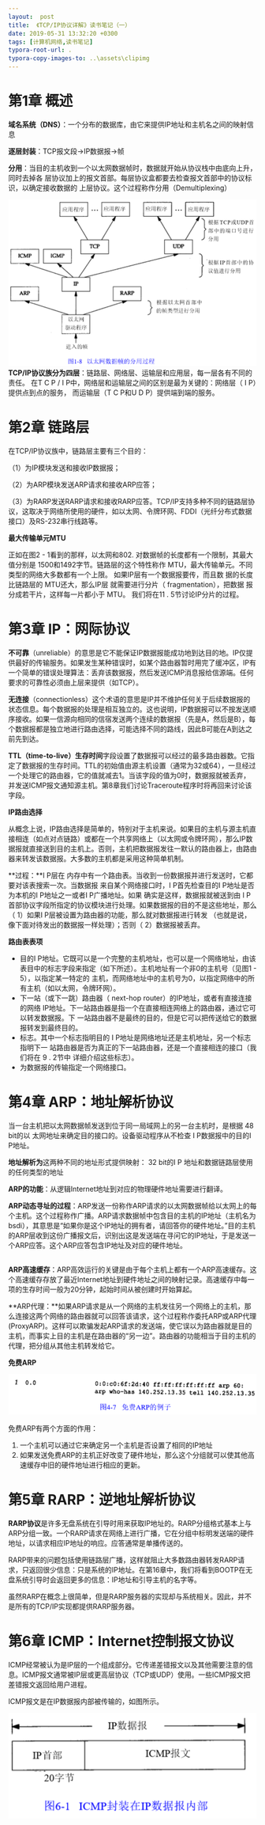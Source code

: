 ```yaml
---
layout:  post
title:  《TCP/IP协议详解》读书笔记（一）
date: 2019-05-31 13:32:20 +0300
tags: [计算机网络,读书笔记]
typora-root-url: .
typora-copy-images-to: ..\assets\clipimg
---
```


# 第1章 概述

 

**域名系统（DNS）**：一个分布的数据库，由它来提供IP地址和主机名之间的映射信息

 

**逐层封装**：TCP报文段→IP数据报→帧

**分用**：当目的主机收到一个以太网数据帧时，数据就开始从协议栈中由底向上升，同时去掉各 层协议加上的报文首部。每层协议盒都要去检查报文首部中的协议标识，以确定接收数据的 上层协议。这个过程称作分用（Demultiplexing）



![应 用 程 序  IGMP  以 太 网  驱 动 程 序  进 入 的 帧  应 用 程 序  应 用 程 序  应 用 程 序  根 据 TCP 或 UDP 首  部 中 的 端 口 号 进 行  分 用  根 据 IP 首 部 中 的 协  议 值 进 行 分 用  乁 根 据 以 太 网 首 部 中  了 的 帧 类 型 进 行 分 用  图 I ． 8 以 太 网 数 据 帧 的 分 用 过 程 ](/../assets/clipimg/clip_image001.png)**TCP/IP协议族分为四层**：链路层、网络层、运输层和应用层，每一层各有不同的责任。 在T C P / I P中，网络层和运输层之间的区别是最为关键的：网络层（ I P）提供点到点的服务， 而运输层（T C P和U D P）提供端到端的服务。 

 

# 第2章 链路层

 

在TCP/IP协议族中，链路层主要有三个目的：

（1）为IP模块发送和接收IP数据报；

（2）为ARP模块发送ARP请求和接收ARP应答；

（3）为RARP发送RARP请求和接收RARP应答。TCP/IP支持多种不同的链路层协议，这取决于网络所使用的硬件，如以太网、令牌环网、FDDI（光纤分布式数据接口）及RS-232串行线路等。

 

**最大传输单元MTU**

正如在图2 - 1看到的那样，以太网和802. 对数据帧的长度都有一个限制，其最大值分别是 1500和1492字节。链路层的这个特性称作 MTU，最大传输单元。不同类型的网络大多数都有一个上限。 如果IP层有一个数据报要传，而且数 据的长度比链路层的 MTU还大，那么IP层 就需要进行分片（ fragmentation），把数据 报分成若干片，这样每一片都小于 MTU。 我们将在11 . 5节讨论IP分片的过程。 

 

# 第3章 IP：网际协议

 

**不可靠**（unreliable）的意思是它不能保证IP数据报能成功地到达目的地。IP仅提供最好的传输服务。如果发生某种错误时，如某个路由器暂时用完了缓冲区，IP有一个简单的错误处理算法：丢弃该数据报，然后发送ICMP消息报给信源端。任何要求的可靠性必须由上层来提供（如TCP）。

**无连接**（connectionless）这个术语的意思是IP并不维护任何关于后续数据报的状态信息。每个数据报的处理是相互独立的。这也说明，IP数据报可以不按发送顺序接收。如果一信源向相同的信宿发送两个连续的数据报（先是A，然后是B），每个数据报都是独立地进行路由选择，可能选择不同的路线，因此B可能在A到达之前先到达。

 

 **TTL（time-to-live）生存时间**字段设置了数据报可以经过的最多路由器数。它指定了数据报的生存时间。TTL的初始值由源主机设置（通常为32或64），一旦经过一个处理它的路由器，它的值就减去1。当该字段的值为0时，数据报就被丢弃，并发送ICMP报文通知源主机。第8章我们讨论Traceroute程序时将再回来讨论该字段。

 

**IP路由选择**

从概念上说，IP路由选择是简单的，特别对于主机来说。如果目的主机与源主机直接相连（如点对点链路）或都在一个共享网络上（以太网或令牌环网），那么IP数据报就直接送到目的主机上。否则，主机把数据报发往一默认的路由器上，由路由器来转发该数据报。大多数的主机都是采用这种简单机制。

**过程：**I P层在 内存中有一个路由表。当收到一份数据报并进行发送时，它都要对该表搜索一次。当数据报 来自某个网络接口时，I P首先检查目的I P地址是否为本机的I P地址之一或者I P广播地址。如果 确实是这样，数据报就被送到由 I P首部协议字段所指定的协议模块进行处理。如果数据报的目的不是这些地址，那么（ 1）如果I P层被设置为路由器的功能，那么就对数据报进行转发 （也就是说，像下面对待发出的数据报一样处理）；否则（ 2）数据报被丢弃。 

**路由表表项**

- 目的I      P地址。它既可以是一个完整的主机地址，也可以是一个网络地址，由该表目中的标志字段来指定（如下所述）。主机地址有一个非0的主机号（见图1 -      5），以指定某一特定的 主机，而网络地址中的主机号为0，以指定网络中的所有主机（如以太网，令牌环网）。
-  下一站（或下一跳）路由器（ next-hop      router）的IP地址，或者有直接连接的网络 IP地址。下一站路由器是指一个在直接相连网络上的路由器，通过它可以转发数据报。下      一站路由器不是最终的目的，但是它可以把传送给它的数据报转发到最终目的。
-  标志。其中一个标志指明目的 I P地址是网络地址还是主机地址，另一个标志指明下一      站路由器是否为真正的下一站路由器，还是一个直接相连的接口（我们将在 9 . 2节中 详细介绍这些标志）。 
- 为数据报的传输指定一个网络接口。

 

# 第4章 ARP：地址解析协议

 

当一台主机把以太网数据帧发送到位于同一局域网上的另一台主机时，是根据 48 bit的以 太网地址来确定目的接口的。设备驱动程序从不检查 I P数据报中的目的I P地址。

 

**地址解析为**这两种不同的地址形式提供映射： 32 bit的I P 地址和数据链路层使用的任何类型的地址

 

**ARP的功能**：从逻辑Internet地址到对应的物理硬件地址需要进行翻译。

 

**ARP动态寻址的过程**：ARP发送一份称作ARP请求的以太网数据帧给以太网上的每个主机。这个过程称作广播。ARP请求数据帧中包含目的主机的IP地址（主机名为bsdi），其意思是“如果你是这个IP地址的拥有者，请回答你的硬件地址。”目的主机的ARP层收到这份广播报文后，识别出这是发送端在寻问它的IP地址，于是发送一个ARP应答。这个ARP应答包含IP地址及对应的硬件地址。

##  

**ARP高速缓存**：ARP高效运行的关键是由于每个主机上都有一个ARP高速缓存。这个高速缓存存放了最近Internet地址到硬件地址之间的映射记录。高速缓存中每一项的生存时间一般为20分钟，起始时间从被创建时开始算起。

 

**ARP代理：**如果ARP请求是从一个网络的主机发往另一个网络上的主机，那么连接这两个网络的路由器就可以回答该请求，这个过程称作委托ARP或ARP代理(ProxyARP)。这样可以欺骗发起ARP请求的发送端，使它误以为路由器就是目的主机，而事实上目的主机是在路由器的“另一边”。路由器的功能相当于目的主机的代理，把分组从其他主机转发给它。

 

**免费ARP**

![0 : 0 : CO : 6f : 2d : 40 ff:ff:ff:ff:ff:ff arp 60 :  arp who—has 140 , 252.13.35 tell 140.25243.35  图 4 免 费 ARP 的 例 子 ](/../assets/clipimg/clip_image002.png)

免费ARP有两个方面的作用：

1. 一个主机可以通过它来确定另一个主机是否设置了相同的IP地址
2. 如果发送免费ARP的主机正好改变了硬件地址，那么这个分组就可以使其他高速缓存中旧的硬件地址进行相应的更新。

 

# 第5章 RARP：逆地址解析协议

 

**RARP协议**是许多无盘系统在引导时用来获取IP地址的。RARP分组格式基本上与ARP分组一致。一个RARP请求在网络上进行广播，它在分组中标明发送端的硬件地址，以请求相应IP地址的响应。应答通常是单播传送的。

 

RARP带来的问题包括使用链路层广播，这样就阻止大多数路由器转发RARP请求，只返回很少信息：只是系统的IP地址。在第16章中，我们将看到BOOTP在无盘系统引导时会返回更多的信息：IP地址和引导主机的名字等。

 

虽然RARP在概念上很简单，但是RARP服务器的实现却与系统相关。因此，并不是所有的TCP/IP实现都提供RARP服务器。

 

# 第6章 ICMP：Internet控制报文协议

 

ICMP经常被认为是IP层的一个组成部分。它传递差错报文以及其他需要注意的信息。ICMP报文通常被IP层或更高层协议（TCP或UDP）使用。一些ICMP报文把差错报文返回给用户进程。

ICMP报文是在IP数据报内部被传输的，如图所示。

 ![1560340184985](/../assets/clipimg/1560340184985.png)

 

 

 

 

 

 

 

 

 

 

 

 

 

 

 

 

 